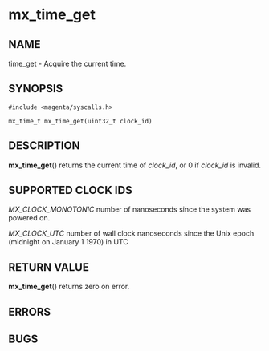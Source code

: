 # mx_time_get

## NAME

time_get - Acquire the current time.

## SYNOPSIS

```
#include <magenta/syscalls.h>

mx_time_t mx_time_get(uint32_t clock_id)
```

## DESCRIPTION

**mx_time_get**() returns the current time of *clock_id*, or 0 if *clock_id* is
invalid.

## SUPPORTED CLOCK IDS

*MX_CLOCK_MONOTONIC* number of nanoseconds since the system was powered on.

*MX_CLOCK_UTC* number of wall clock nanoseconds since the Unix epoch (midnight on January 1 1970) in UTC

## RETURN VALUE

**mx_time_get**() returns zero on error.

## ERRORS

## BUGS

